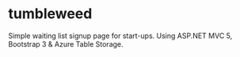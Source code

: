 tumbleweed
==========

Simple waiting list signup page for start-ups. Using ASP.NET MVC 5, Bootstrap 3 &amp; Azure Table Storage.
